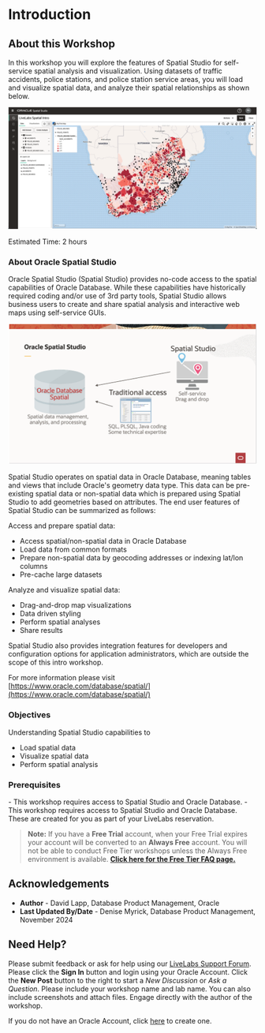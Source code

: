 # Introduction

## About this Workshop

In this workshop you will explore the features of Spatial Studio for self-service spatial analysis and visualization. Using datasets of traffic accidents, police stations, and police station service areas, you will load and visualize spatial data, and analyze their spatial relationships as shown below.

![Oracle Spatial Studio](./images/spatial-studio-project.png)

Estimated Time: 2 hours

### About Oracle Spatial Studio

 Oracle Spatial Studio (Spatial Studio) provides no-code access to the spatial capabilities of Oracle Database. While these capabilities have historically required coding and/or use of 3rd party tools, Spatial Studio allows business users to create and share spatial analysis and interactive web maps using self-service GUIs.

  ![Oracle Spatial Studio](./images/spatial-studio.png)

Spatial Studio operates on spatial data in Oracle Database, meaning tables and views that include Oracle's geometry data type. This data can be pre-existing spatial data or non-spatial data which is prepared using Spatial Studio to add geometries based on attributes. The end user features of Spatial Studio can be summarized as follows:

Access and prepare spatial data:

  - Access spatial/non-spatial data in Oracle Database
  - Load data from common formats
  - Prepare non-spatial data by geocoding addresses or indexing lat/lon columns
  - Pre-cache large datasets

Analyze and visualize spatial data:

  - Drag-and-drop map visualizations
  - Data driven styling
  - Perform spatial analyses
  - Share results

Spatial Studio also provides integration features for developers and configuration options for application administrators, which are outside the scope of this intro workshop.

For more information please visit [https://www.oracle.com/database/spatial/](https://www.oracle.com/database/spatial/)

### Objectives

Understanding Spatial Studio capabilities to

  - Load spatial data
  - Visualize spatial data
  - Perform spatial analysis

### Prerequisites

 <if type="freetier"> 
   - This workshop requires access to Spatial Studio and Oracle Database.  
</if>
<if type="reservation">  
  - This workshop requires access to Spatial Studio and Oracle Database. These are created for you as part of your LiveLabs reservation.  
</if>

>**Note:** If you have a **Free Trial** account, when your Free Trial expires your account will be converted to an **Always Free** account. You will not be able to conduct Free Tier workshops unless the Always Free environment is available. **[Click here for the Free Tier FAQ page.](https://www.oracle.com/cloud/free/faq.html)**

## Acknowledgements

* **Author** - David Lapp, Database Product Management, Oracle
* **Last Updated By/Date** - Denise Myrick, Database Product Management, November 2024

## Need Help?

Please submit feedback or ask for help using our [LiveLabs Support Forum](https://forums.oracle.com/ords/apexds/domain/dev-community/category/livelabs?tags=spatial). Please click the **Sign In** button and login using your Oracle Account. Click the **New Post** button to the right to start a *New Discussion* or *Ask a Question*.  Please include your workshop name and lab name.  You can also include screenshots and attach files.  Engage directly with the author of the workshop.

If you do not have an Oracle Account, click [here](https://profile.oracle.com/myprofile/account/create-account.jspx) to create one.
